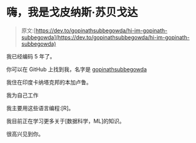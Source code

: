 # 嗨，我是戈皮纳斯·苏贝戈达

> 原文:[https://dev.to/gopinathsubbegowda/hi-im-gopinath-subbegowda](https://dev.to/gopinathsubbegowda/hi-im-gopinath-subbegowda)

我已经编码 5 年了。

你可以在 GitHub 上找到我，名字是 [gopinathsubbegowda](https://github.com/gopinathsubbegowda)

我住在印度卡纳塔克邦的本加卢鲁。

我为自己工作

我主要用这些语言编程:[R]。

我目前正在学习更多关于[数据科学，ML]的知识。

很高兴见到你。